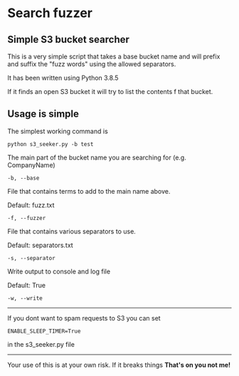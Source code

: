# Search fuzzer
## Simple S3 bucket searcher

This is a very simple script that takes a base bucket name and will prefix and suffix the "fuzz words" using the allowed separators.

It has been written using Python 3.8.5

If it finds an open S3 bucket it will try to list the contents f that bucket.

## Usage is simple
The simplest working command is

    python s3_seeker.py -b test
 
The main part of the bucket name you are searching for (e.g. CompanyName)

    -b, --base

File that contains terms to add to the main name above.

Default: fuzz.txt

    -f, --fuzzer

File that contains various separators to use.

Default: separators.txt

    -s, --separator

Write output to console and log file

Default: True

    -w, --write

---
If you dont want to spam requests to S3 you can set

    ENABLE_SLEEP_TIMER=True

in the s3_seeker.py file

---
Your use of this is at your own risk. If it breaks things **That's on you not me!**
